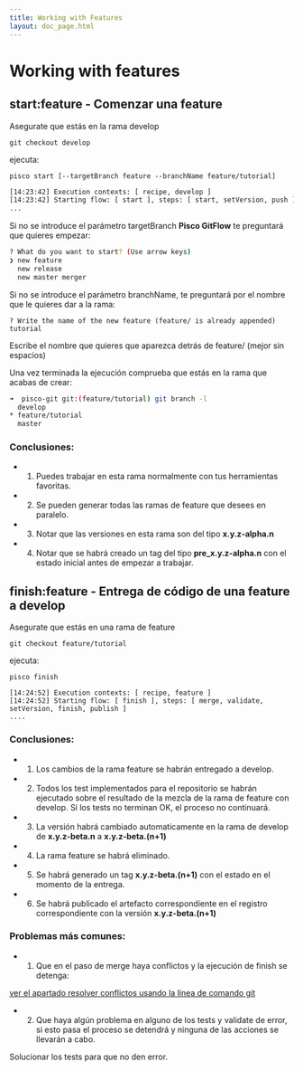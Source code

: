 ```yaml
---
title: Working with Features
layout: doc_page.html
---
```


# Working with features

## start:feature - Comenzar una feature

Asegurate que estás en la rama develop

    git checkout develop

ejecuta:

    pisco start [--targetBranch feature --branchName feature/tutorial]

```bash
[14:23:42] Execution contexts: [ recipe, develop ]
[14:23:42] Starting flow: [ start ], steps: [ start, setVersion, push ]
...
```

Si no se introduce el parámetro targetBranch **Pisco GitFlow**  te preguntará que quieres empezar:

```bash
? What do you want to start? (Use arrow keys)
❯ new feature
  new release
  new master merger
```

Si no se introduce el parámetro branchName, te preguntará por el nombre que le quieres dar a la rama:

```
? Write the name of the new feature (feature/ is already appended) tutorial
```

Escribe el nombre que quieres que aparezca detrás de feature/ (mejor sin espacios)

Una vez terminada la ejecución comprueba que estás en la rama que acabas de crear:

```bash
➜  pisco-git git:(feature/tutorial) git branch -l
  develop
* feature/tutorial
  master
```

### Conclusiones:

- 1. Puedes trabajar en esta rama normalmente con tus herramientas favoritas.
- 2. Se pueden generar todas las ramas de feature que desees en paralelo.
- 3. Notar que las versiones en esta rama son del tipo **x.y.z-alpha.n**
- 4. Notar que se habrá creado un tag del tipo **pre_x.y.z-alpha.n** con el estado inicial antes de empezar a trabajar.

## finish:feature - Entrega de código de una feature a develop

Asegurate que estás en una rama de feature

    git checkout feature/tutorial

ejecuta:

    pisco finish

```
[14:24:52] Execution contexts: [ recipe, feature ]
[14:24:52] Starting flow: [ finish ], steps: [ merge, validate, setVersion, finish, publish ]
....
```

### Conclusiones:

- 1. Los cambios de la rama feature se habrán entregado a develop.
- 2. Todos los test implementados para el repositorio se habrán ejecutado sobre el resultado de la mezcla de la rama de feature con develop. Si los tests no terminan OK, el proceso no continuará.
- 3. La versión habrá cambiado automaticamente en la rama de develop de **x.y.z-beta.n** a **x.y.z-beta.(n+1)**
- 4. La rama feature se habrá eliminado.
- 5. Se habrá generado un tag **x.y.z-beta.(n+1)** con el estado en el momento de la entrega.
- 6. Se habrá publicado el artefacto correspondiente en el registro correspondiente con la versión **x.y.z-beta.(n+1)**

### Problemas más comunes:

- 1. Que en el paso de merge haya conflictos y la ejecución de finish se detenga:

[ver el apartado resolver conflictos usando la línea de comando git](#-gitresolve-Resolver-conflictos-usando-la-línea-de-comando-de-git)

- 2. Que haya algún problema en alguno de los tests y validate de error, si esto pasa el proceso se detendrá y ninguna de las acciones se llevarán a cabo.

Solucionar los tests para que no den error.